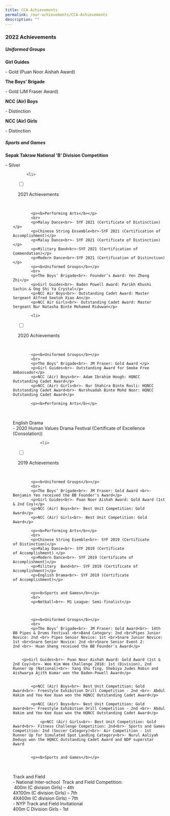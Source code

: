 ```yaml
---
title: CCA Achievements
permalink: /our-achievements/CCA-Achievements
description: ""
---
```

### 2022 Achievements

##### Uniformed Groups


  

**Girl Guides**

\- Gold (Puan Noor Aishah Award)

  

**The Boys’ Brigade**

\- Gold (JM Fraser Award)

  

**NCC (Air) Boys**

\- Distinction

**NCC (Air) Girls**

\- Distinction

  

##### Sports and Games

**Sepak Takraw National 'B' Division Competition**

\- Silver

<ul class="jekyllcodex_accordion">
	
		  <li>

    <input type="checkbox" id="accordion1">

    <label for="accordion1">2021 Achievements</label>

    <div>
			
			<p><b>Performing Arts</b></p>
			<br>
			<p>Malay Dance<br>- SYF 2021 (Certificate of Distinction)</p>
			<p>Chinese String Ensemble<br>-SYF 2021 (Certification of Accomplishment)</p>
			<p>Malay Dance<br>- SYF 2021 (Certificate of Distinction)</p>
			<p>Military Band<br>-SYF 2021 (Certification of Commendation)</p>
			<p>Modern Dance<br>-SYF 2021 (Certification of Distinction)</p>
			<p><b>Uniformed Groups</b></p>
			<br>
			<p>The Boys’ Brigade<br>- Founder’s Award: Yen Zhong Zhi</p>
			<p>Girl Guides<br>- Baden Powell Award: Parikh Khushi Sachin & Ong Shi Ya Crystal</p>
			<p>NCC Air Boys<br>- Outstanding Cadet Award: Master Sergeant Alfred Seetoh Xiao An</p>
			<p>NCC Air Girls<br>- Outstanding Cadet Award: Master Sergeant Nur Natasha Binte Mohamed Riduwan</p>
			
			<li>

    <input type="checkbox" id="accordion2">

    <label for="accordion2">2020 Achievements</label>

    <div>
			
			<p><b>Uniformed Groups</b></p>
			<br>
			<p>The Boys’ Brigade<br>- JM Fraser: Gold Award </p>
			<p>Girl Guides<br>- Outstanding Award for Smoke Free Ambassador</p>
			<p>NCC (Air) Boys<br>- Adam Ibrahim Hough: HQNCC Outstanding Cadet Award</p>
			<p>NCC (Air) Girls<br>- Nur Shahira Binte Rosli: HQNCC Outstanding Cadet Award<br>- Nurshuadah Binte Mohd Noor: HQNCC Outstanding Cadet Award</p>
			
			<p><b>Performing Arts</b></p>
<br>
			<p>English Drama<br>- 2020 Human Values Drama Festival (Certificate of Excellence (Consolation))
				
				<li>

    <input type="checkbox" id="accordion3">

    <label for="accordion3">2019 Achievements</label>

    <div>
			
			<p><b>Uniformed Groups</b></p>
			<br>
			<p>The Boys’ Brigade<br>- JM Fraser: Gold Award <br>- Benjamin Yeo received the BB Founder's Award</p>
			<p>Girl Guides<br>- Puan Noor Aishah Award: Gold Award (1st & 2nd Coy)</p>
			<p>NCC (Air) Boys<br>- Best Unit Competition: Gold Award</p>
			<p>NCC (Air) Girls<br>- Best Unit Competition: Gold Award</p>
			
			<p><b>Performing Arts</b></p>
			<br>
			<p>Chinese String Esemble<br>- SYF 2019 (Certificate of Distinction)</p>
			<p>Malay Dance<br>- SYF 2019 (Certificate of Accomplishment) </p>
			<p>Modern Dance<br>- SYF 2019 (Certificate of Accomplishment)</p>
			<p>Military  Band<br>- SYF 2019 (Certificate of Accomplishment)</p>
			<p>English Drama<br>- SYF 2019 (Certificate of Accomplishment)</p>


			<p><b>Sports and Games</b></p>
			<br>
			<p>Netball<br>- M1 League: Semi-finalist</p>
				
				
				
			<p><b>Uniformed Groups</b></p>
			<br>
			<p>The Boys’ Brigade<br>- JM Fraser: Gold Award<br>- 14th BB Pipes & Drums Festival <br>Band Category: 2nd <br>Pipes Junior Novice: 2nd <br> Pipes Senior Novice: 1st <br>Snare Junior Novice: 1st <br>Snare Senior Novice: 2nd <br>Snare Senior Event 2: 2nd <br>- Huan Sheng received the BB Founder's Award</p>

  
		<p>Girl Guides<br>- Puan Noor Aishah Award: Gold Award (1st & 2nd Coy)<br>- Wee Kim Wee Challenge 2018: 1st (Division), 2nd Runner Up (National)<br>- Yang Shu Ting, Shebiya Judes Robin and Aishwarya Ajith Kumar won the Baden-Powell Award</p>

  
			<p>NCC (Air) Boys<br>- Best Unit Competition: Gold Award<br>- Freestyle Exhibition Drill Competition - 2nd <br>- Abdul Hakim and Yeo Kee Xuan won the HQNCC Outstanding Cadet Award</p>

			<p>NCC (Air) Boys<br>- Best Unit Competition: Gold Award<br>- Freestyle Exhibition Drill Competition - 2nd <br>- Abdul Hakim and Yeo Kee Xuan won the HQNCC Outstanding Cadet Award</p>

				<p>NCC (Air) Girls<br>- Best Unit Competition: Gold Award<br>- Fitness Challenge Competition: 2nd<br>- Sports and Games Competition: 2nd (Soccer Category)<br>- Air Competition - 1st Runner Up for Simulated Spot Landing Category<br>- Nurul Aaliyah Deduyo won the HQNCC Outstanding Cadet Award and NDP superstar Award

					
			<p><b>Sports and Games</b></p>
<br>
			<p>Track and Field<br>- National Inter-school  Track and Field Competition: <br> 400m (C division Girls) – 4th  <br>4X100m (C division Girls) – 7th <br>4X400m (C division Girls) – 7th  <br>- NYP Track and Field Invitational <br>400m C Division Girls - 1st